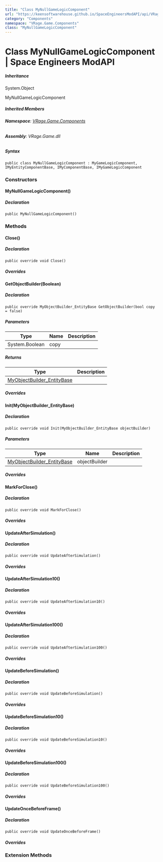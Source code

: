 ```yaml
---
title: "Class MyNullGameLogicComponent"
url: "https://keensoftwarehouse.github.io/SpaceEngineersModAPI/api/VRage.Game.Components.MyNullGameLogicComponent.html"
category: "Components"
namespace: "VRage.Game.Components"
class: "MyNullGameLogicComponent"
---
```


# Class MyNullGameLogicComponent | Space Engineers ModAPI

##### Inheritance

System.Object

MyNullGameLogicComponent

##### Inherited Members

###### **Namespace**: [VRage.Game.Components](https://keensoftwarehouse.github.io/SpaceEngineersModAPI/api/VRage.Game.Components.html)

###### **Assembly**: VRage.Game.dll

##### Syntax

```
public class MyNullGameLogicComponent : MyGameLogicComponent, IMyEntityComponentBase, IMyComponentBase, IMyGameLogicComponent
```

### Constructors

#### MyNullGameLogicComponent()

##### Declaration

```
public MyNullGameLogicComponent()
```

### Methods

#### Close()

##### Declaration

```
public override void Close()
```

##### Overrides

#### GetObjectBuilder(Boolean)

##### Declaration

```
public override MyObjectBuilder_EntityBase GetObjectBuilder(bool copy = false)
```

##### Parameters

| Type | Name | Description |
| --- | --- | --- |
| System.Boolean | copy |     |

##### Returns

| Type | Description |
| --- | --- |
| [MyObjectBuilder\_EntityBase](https://keensoftwarehouse.github.io/SpaceEngineersModAPI/api/VRage.ObjectBuilders.MyObjectBuilder_EntityBase.html) |     |

##### Overrides

#### Init(MyObjectBuilder\_EntityBase)

##### Declaration

```
public override void Init(MyObjectBuilder_EntityBase objectBuilder)
```

##### Parameters

| Type | Name | Description |
| --- | --- | --- |
| [MyObjectBuilder\_EntityBase](https://keensoftwarehouse.github.io/SpaceEngineersModAPI/api/VRage.ObjectBuilders.MyObjectBuilder_EntityBase.html) | objectBuilder |     |

##### Overrides

#### MarkForClose()

##### Declaration

```
public override void MarkForClose()
```

##### Overrides

#### UpdateAfterSimulation()

##### Declaration

```
public override void UpdateAfterSimulation()
```

##### Overrides

#### UpdateAfterSimulation10()

##### Declaration

```
public override void UpdateAfterSimulation10()
```

##### Overrides

#### UpdateAfterSimulation100()

##### Declaration

```
public override void UpdateAfterSimulation100()
```

##### Overrides

#### UpdateBeforeSimulation()

##### Declaration

```
public override void UpdateBeforeSimulation()
```

##### Overrides

#### UpdateBeforeSimulation10()

##### Declaration

```
public override void UpdateBeforeSimulation10()
```

##### Overrides

#### UpdateBeforeSimulation100()

##### Declaration

```
public override void UpdateBeforeSimulation100()
```

##### Overrides

#### UpdateOnceBeforeFrame()

##### Declaration

```
public override void UpdateOnceBeforeFrame()
```

##### Overrides

### Extension Methods